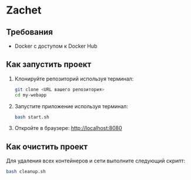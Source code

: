 # Zachet
## Требования
- Docker с доступом к Docker Hub
## Как запустить проект
1. Клонируйте репозиторий используя терминал:

    ```bash
    git clone <URL вашего репозитория>
    cd my-webapp
    ```

2. Запустите приложение используя терминал:

    ```bash
    bash start.sh
    ```

3. Откройте в браузере: [http://localhost:8080](http://localhost:8080)

## Как очистить проект

Для удаления всех контейнеров и сети выполните следующий скрипт:

```bash
bash cleanup.sh
